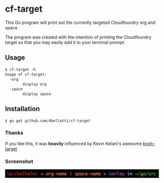 # cf-target
This Go program will print out the currently targeted Cloudfoundry org and space.

The program was created with the intention of printing the Cloudfoundry target so that you may easily add
it to your terminal prompt.

## Usage
```
$ cf-target -h
Usage of cf-target:
  -org
    	display org
  -space
    	display space
```

## Installation
```
$ go get github.com/dbellotti/cf-target
```

### Thanks
If you like this, it was __heavily__ influenced by Kevin Kelani's awesome [bosh-target](https://github.com/kkallday/bosh-target)

### Screenshot
![cf-target in action](https://raw.githubusercontent.com/dbellotti/cf-target/master/screenshot.png)
